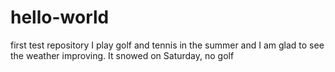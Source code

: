 # hello-world
first test repository
I play golf and tennis in the summer and I am glad to see the weather improving.
It snowed on Saturday, no golf
